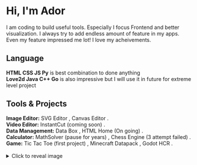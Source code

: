 # Hi, I'm Ador
I am coding to build useful tools. Especially I focus Frontend and better visualization. I always try to add endless amount of feature in my apps. Even my feature impressed me lot! I love my acheivements.

## Language
<div><b>HTML CSS JS Py</b> is best combination to done anything</div>
<div><b>Love2d Java C++ Go</b> is also impressive but I will use it in future for extreme level project</div>

## Tools & Projects
<div><b>Image Editor:</b> SVG Editor , Canvas Editor .</div>
<div><b>Video Editor:</b> InstantCut (coming soon) .</div>
<div><b>Data Management:</b> Data Box , HTML Home (On going) .</div>
<div><b>Calculator:</b> MathSolver (pause for years) , Chess Engine (3 attempt failed) .</div>
<div><b>Game:</b> Tic Tac Toe (first project) , Minecraft Datapack , Godot HCR .</div>
<br>

<details>
  <summary>Click to reveal image</summary>
  ![image](https://media.discordapp.net/attachments/1235151083647799317/1424444832629129378/image.png?ex=68e54aa1&is=68e3f921&hm=a7752df570d044f3e76a262ae1726106545f6c77df6399db065058c706a503e7&=&format=webp&quality=lossless&width=979&height=464)
</details>
